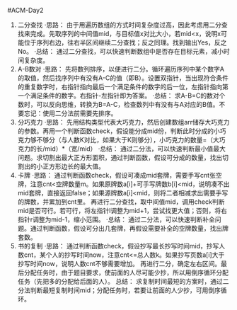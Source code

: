 #ACM-Day2
1. 二分查找
·思路：
由于用遍历数组的方式时间复杂度过高，因此考虑用二分查找来完成。先取序列的中间值mid，与目标值x对比大小，若mid<x，说明x可能位于序列右边，往右半区间继续二分查找；反之同理。找到输出Yes，反之No。
·总结：
通过二分查找，可以快速判断数组中是否存在目标元素，减小时间复杂度。
2. A-B数对
·思路：
先将数列排序，以便进行二分。循环遍历序列中某个数字A的取值，然后找序列中有没有A-C的值（即B）。设置双指针，当出现符合条件的重复数字时，右指针指向最后一个满足条件的数字的后一位，左指针指向第一个满足条件的数字。右指针-左指针即为答案。
·总结：
求A-B=C的数对个数时，可以反向思维，转换为B=A-C，检查数列中有没有与A对应的B值。不要忘记：使用二分法前需要先排序。
3. 分巧克力
·思路：
先用结构类型代表大巧克力，然后创建数组arr储存大巧克力的参数。再用一个判断函数check，假设能分成mid份，判断此时分成的小巧克力够不够分（与人数K对比，如果大于K则够分），小巧克力的数量=（大巧克力的长/mid）*（宽/mid）
·总结：
通过二分法，可以快速判断最小值最大问题。求切割出最大正方形面积，通过判断函数，假设可分成的数量，找出切割出的小正方形边长的最大值。
4. 卡牌
·思路：
通过判断函数check，假设可凑成mid套牌，需要手写cnt张空牌，注意cnt<空牌数量m。如果原牌数a[i]+可手写牌数b[i]<mid，说明凑不出mid套牌，直接返回false；如果源牌数a[i]<mid，则将二者相减求出需要手写的牌数，并累加到cnt里。
再进行二分查找，取中间值mid，调用check判断mid是否可行。若可行，将左指针l调整为mid+1，尝试找更大值；否则，将右指针r调整为mid-1，缩小范围。
·总结：
通过二分法，可以快速判断补全问题。通过判断函数，假设可分出几套牌，再假设需要补全的空牌数量，找出牌套数。
5. 书的复制
·思路：
通过判断函数check，假设抄写最长抄写时间mid，抄写人数cnt，某个人的抄写时间now，注意cnt<=总人数k。如果抄写页数a[i]大于抄写时间now，说明人数cnt不够需要增加。
再进行二分，确定左右区间。最后分配任务时，由于题目要求，使前面的人尽可能少抄，所以用倒序循环分配任务（先把多的分配给后面的人）。
总结：
求复制时间最短的方案时，通过二分法判断最短复制时间mid；分配任务时，若要让前面的人少抄，可用倒序循环。

